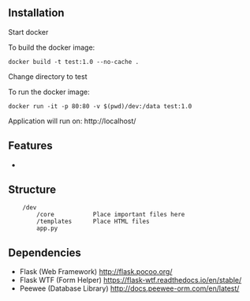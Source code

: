 ## Installation

Start docker

To build the docker image:
```
docker build -t test:1.0 --no-cache . 
```

Change directory to test

To run the docker image:
```
docker run -it -p 80:80 -v $(pwd)/dev:/data test:1.0
```

Application will run on: http://localhost/

## Features

* 

## Structure

```
	/dev
		/core			Place important files here
		/templates		Place HTML files
		app.py
```

## Dependencies

* Flask	(Web Framework)			http://flask.pocoo.org/
* Flask WTF	(Form Helper)		https://flask-wtf.readthedocs.io/en/stable/
* Peewee (Database Library)		http://docs.peewee-orm.com/en/latest/

